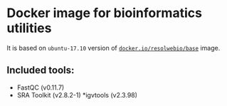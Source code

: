 # Docker image for bioinformatics utilities

It is based on `ubuntu-17.10` version of [`docker.io/resolwebio/base`](
https://hub.docker.com/r/resolwebio/base/) image.

Included tools:
---------------
* FastQC (v0.11.7)
* SRA Toolkit (v2.8.2-1)
*igvtools (v2.3.98)
